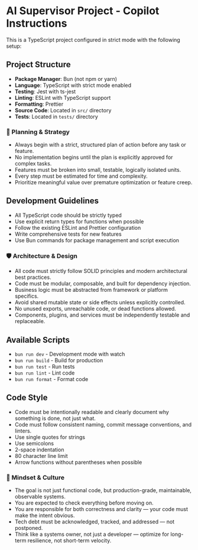 <!-- Use this file to provide workspace-specific custom instructions to Copilot. For more details, visit https://code.visualstudio.com/docs/copilot/copilot-customization#_use-a-githubcopilotinstructionsmd-file -->

# AI Supervisor Project - Copilot Instructions

This is a TypeScript project configured in strict mode with the following setup:

## Project Structure

- **Package Manager**: Bun (not npm or yarn)
- **Language**: TypeScript with strict mode enabled
- **Testing**: Jest with ts-jest
- **Linting**: ESLint with TypeScript support
- **Formatting**: Prettier
- **Source Code**: Located in `src/` directory
- **Tests**: Located in `tests/` directory

### 🧠 Planning & Strategy

- Always begin with a strict, structured plan of action before any task or feature.
- No implementation begins until the plan is explicitly approved for complex tasks.
- Features must be broken into small, testable, logically isolated units.
- Every step must be estimated for time and complexity.
- Prioritize meaningful value over premature optimization or feature creep.

## Development Guidelines

- All TypeScript code should be strictly typed
- Use explicit return types for functions when possible
- Follow the existing ESLint and Prettier configuration
- Write comprehensive tests for new features
- Use Bun commands for package management and script execution

### 🛡️ Architecture & Design

- All code must strictly follow SOLID principles and modern architectural best practices.
- Code must be modular, composable, and built for dependency injection.
- Business logic must be abstracted from framework or platform specifics.
- Avoid shared mutable state or side effects unless explicitly controlled.
- No unused exports, unreachable code, or dead functions allowed.
- Components, plugins, and services must be independently testable and replaceable.

## Available Scripts

- `bun run dev` - Development mode with watch
- `bun run build` - Build for production
- `bun run test` - Run tests
- `bun run lint` - Lint code
- `bun run format` - Format code

## Code Style

- Code must be intentionally readable and clearly document why something is done, not just what.
- Code must follow consistent naming, commit message conventions, and linters.
- Use single quotes for strings
- Use semicolons
- 2-space indentation
- 80 character line limit
- Arrow functions without parentheses when possible

### 🤔 Mindset & Culture

- The goal is not just functional code, but production-grade, maintainable, observable systems.
- You are expected to check everything before moving on.
- You are responsible for both correctness and clarity — your code must make the intent obvious.
- Tech debt must be acknowledged, tracked, and addressed — not postponed.
- Think like a systems owner, not just a developer — optimize for long-term resilience, not short-term velocity.
